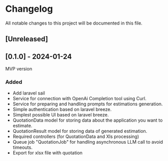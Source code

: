 # Changelog

All notable changes to this project will be documented in this file.

## [Unreleased]

## [0.1.0] - 2024-01-24
MVP version

### Added

- Add laravel sail
- Service for connection with OpenAi Completion tool using Curl.
- Service for preparing and handling prompts for estimations generation.
- Simple authentication based on laravel breeze.
- Simplest possible UI based on laravel breeze.
- QuotationData model for storing data about the application you want to estimate.
- QuotationResult model for storing data of generated estimation.
- Required controllers (for QuotationData and Xls processing)
- Queue job "QuotationJob" for handling asynchronous LLM call to avoid timeouts.
- Export for xlsx file with quotation

